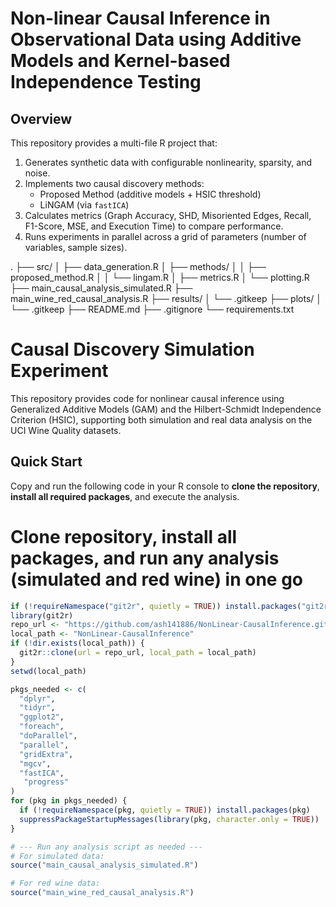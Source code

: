 # Non-linear Causal Inference in Observational Data using Additive Models and Kernel-based Independence Testing

## Overview
This repository provides a multi-file R project that:
1. Generates synthetic data with configurable nonlinearity, sparsity, and noise.
2. Implements two causal discovery methods:
   - Proposed Method (additive models + HSIC threshold)
   - LiNGAM (via `fastICA`)
3. Calculates metrics (Graph Accuracy, SHD, Misoriented Edges, Recall, F1-Score, MSE, and Execution Time) to compare performance.
4. Runs experiments in parallel across a grid of parameters (number of variables, sample sizes).


.
├── src/
│   ├── data_generation.R
│   ├── methods/
│   │   ├── proposed_method.R
│   │   └── lingam.R
│   ├── metrics.R
│   └── plotting.R
├── main_causal_analysis_simulated.R
├── main_wine_red_causal_analysis.R
├── results/
│   └── .gitkeep
├── plots/
│   └── .gitkeep
├── README.md
├── .gitignore
└── requirements.txt




# Causal Discovery Simulation Experiment

This repository provides code for nonlinear causal inference using Generalized Additive Models (GAM) and the Hilbert-Schmidt Independence Criterion (HSIC), supporting both simulation and real data analysis on the UCI Wine Quality datasets.

## Quick Start

Copy and run the following code in your R console to **clone the repository**, **install all required packages**, and execute the analysis.


# Clone repository, install all packages, and run any analysis (simulated and red wine) in one go

```r
if (!requireNamespace("git2r", quietly = TRUE)) install.packages("git2r")
library(git2r)
repo_url <- "https://github.com/ash141886/NonLinear-CausalInference.git"
local_path <- "NonLinear-CausalInference"
if (!dir.exists(local_path)) {
  git2r::clone(url = repo_url, local_path = local_path)
}
setwd(local_path)

pkgs_needed <- c(
  "dplyr",
  "tidyr",
  "ggplot2",
  "foreach",
  "doParallel",
  "parallel",
  "gridExtra",
  "mgcv",
  "fastICA",
   "progress"
)
for (pkg in pkgs_needed) {
  if (!requireNamespace(pkg, quietly = TRUE)) install.packages(pkg)
  suppressPackageStartupMessages(library(pkg, character.only = TRUE))
}

# --- Run any analysis script as needed ---
# For simulated data:
source("main_causal_analysis_simulated.R")

# For red wine data:
source("main_wine_red_causal_analysis.R")

